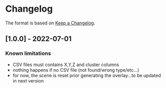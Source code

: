 # Changelog

The format is based on [Keep a Changelog](https://keepachangelog.com/en/1.0.0/).

## [1.0.0] - 2022-07-01
### Known limitations
- CSV files must contains X,Y,Z and cluster columns
- nothing happens if no CSV file (not found/wrong type/etc...)
- for now, the scene is reset prior generating the overlay...to be updated in next version

